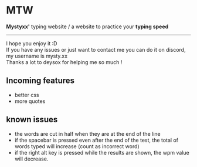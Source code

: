 # MTW
**Mystyxx'** typing website / a website to practice your **typing speed**

--- 
I hope you enjoy it :D <br>
If you have any issues or just want to contact me you can do it on discord, my username is mysty.xx <br>
Thanks a lot to deysox for helping me so much !

## Incoming features
- better css
- more quotes

## known issues
- the words are cut in half when they are at the end of the line
- if the spacebar is pressed even after the end of the test, the total of words typed will increase (count as incorrect word)
- if the right alt key is pressed while the results are shown, the wpm value will decrease.